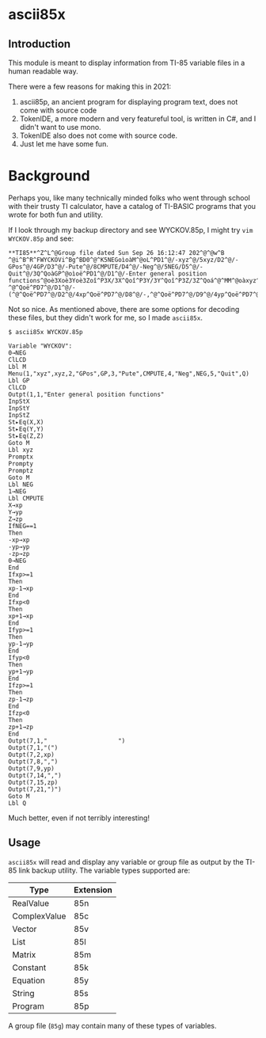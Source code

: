 # ascii85x

## Introduction

This module is meant to display information from
TI-85 variable files in a human readable way.

There were a few reasons for making this in 2021:

1. ascii85p, an ancient program for displaying
   program text, does not come with source code
2. TokenIDE, a more modern and very featureful
   tool, is written in C#, and I didn't want to
   use mono.
3. TokenIDE also does not come with source code.
4. Just let me have some fun.

# Background

Perhaps you, like many technically minded folks who
went through school with their trusty TI calculator,
have a catalog of TI-BASIC programs that you wrote
for both fun and utility.

If I look through my backup directory and see WYCKOV.85p,
I might try `vim WYCKOV.85p` and see:

```
**TI85**^Z^L^@Group file dated Sun Sep 26 16:12:47 202^@^@w^B
^@i^B^R^FWYCKOVi^Bg^BD0^@^K5NEGoìoàM^@oL^PD1^@/-xyz^@/5xyz/D2^@/-GPos^@/4GP/D3^@/-Pute^@/8CMPUTE/D4^@/-Neg^@/5NEG/D5^@/-Quit^@/3Q^QoàGP^@oìoë^PD1^@/D1^@/-Enter general position functions^@oè3Xoè3Yoè3Zoî^P3X/3X^Qoî^P3Y/3Y^Qoî^P3Z/3Z^Qoá^@^MM^@oàxyz^@oç2^Axoç2^Ayoç3zoá^@^MM^@oàNEG^@oD1^@^K5NEGoàCMPUTE^@o3X^K4xpo3Y^K4ypo3Z^K4zpoØ5NEGPD1^@oÙo¡4xp^K4xpo¡4yp^K4ypo¡4zp^K4zpoD0^@^K5NEGoÞoØ4xpTD1^@oÙo4xpaD1^@^K4xpoÞoØ4xpQD0^@oÙo4xp`D1^@^K4xpoÞoØ4ypTD1^@oÙo4ypaD1^@^K4ypoÞoØ4ypQD0^@oÙo4yp`D1^@^K4ypoÞoØ4zpTD1^@oÙo4zpaD1^@^K4zpoÞoØ4zpQD0^@oÙo4zp`D1^@^K4zpoÞoë^PD7^@/D1^@/-                    ^@^Qoë^PD7^@/D1^@/-(^@^Qoë^PD7^@/D2^@/4xp^Qoë^PD7^@/D8^@/-,^@^Qoë^PD7^@/D9^@/4yp^Qoë^PD7^@/D14^@/-,^@^Qoë^PD7^@/D15^@/4zp^Qoë^PD7^@/D21^@/-)^@^Qoá^@^MM^@oàQ^@^TÁ
```

Not so nice. As mentioned above, there are some options for decoding these files, but they didn't work for me, so I made `ascii85x`.

```
$ ascii85x WYCKOV.85p

Variable "WYCKOV":
0→NEG
ClLCD
Lbl M
Menu(1,"xyz",xyz,2,"GPos",GP,3,"Pute",CMPUTE,4,"Neg",NEG,5,"Quit",Q)
Lbl GP
ClLCD
Outpt(1,1,"Enter general position functions"
InpStX
InpStY
InpStZ
St▸Eq(X,X)
St▸Eq(Y,Y)
St▸Eq(Z,Z)
Goto M
Lbl xyz
Promptx
Prompty
Promptz
Goto M
Lbl NEG
1→NEG
Lbl CMPUTE
X→xp
Y→yp
Z→zp
IfNEG==1
Then
-xp→xp
-yp→yp
-zp→zp
0→NEG
End
Ifxp>=1
Then
xp-1→xp
End
Ifxp<0
Then
xp+1→xp
End
Ifyp>=1
Then
yp-1→yp
End
Ifyp<0
Then
yp+1→yp
End
Ifzp>=1
Then
zp-1→zp
End
Ifzp<0
Then
zp+1→zp
End
Outpt(7,1,"                    ")
Outpt(7,1,"(")
Outpt(7,2,xp)
Outpt(7,8,",")
Outpt(7,9,yp)
Outpt(7,14,",")
Outpt(7,15,zp)
Outpt(7,21,")")
Goto M
Lbl Q
```

Much better, even if not terribly interesting!

## Usage

`ascii85x` will read and display any variable or group file as output by the TI-85 link backup utility.
The variable types supported are:

| Type       | Extension |
|------------|-----------|
|RealValue   | 85n       |
|ComplexValue| 85c       |
|Vector      | 85v       |
|List        | 85l       |
|Matrix      | 85m       |
|Constant    | 85k       |
|Equation    | 85y       |
|String      | 85s       |
|Program     | 85p       |

A group file (`85g`) may contain many of these types of variables.

